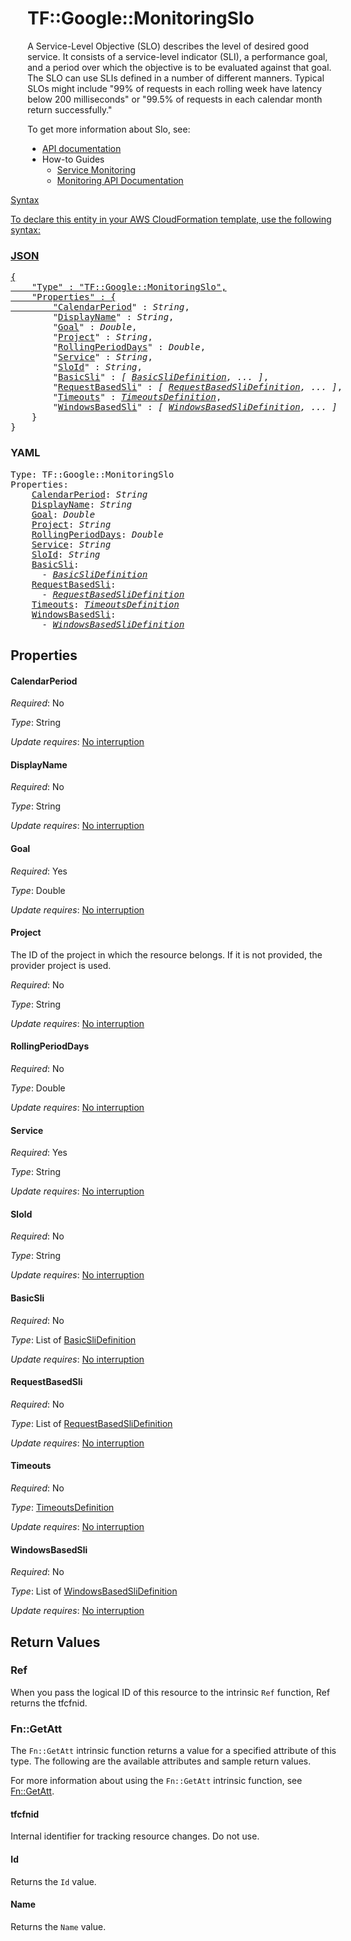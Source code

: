 # TF::Google::MonitoringSlo

A Service-Level Objective (SLO) describes the level of desired good
service. It consists of a service-level indicator (SLI), a performance
goal, and a period over which the objective is to be evaluated against
that goal. The SLO can use SLIs defined in a number of different manners.
Typical SLOs might include "99% of requests in each rolling week have
latency below 200 milliseconds" or "99.5% of requests in each calendar
month return successfully."


To get more information about Slo, see:

* [API documentation](https://cloud.google.com/monitoring/api/ref_v3/rest/v3/services.serviceLevelObjectives)
* How-to Guides
    * [Service Monitoring](https://cloud.google.com/monitoring/service-monitoring)
    * [Monitoring API Documentation](https://cloud.google.com/monitoring/api/v3/)

<div class = "oics-button" style="float: right; margin: 0 0 -15px">
  <a href="https://console.cloud.google.com/cloudshell/open?cloudshell_git_repo=https%3A%2F%2Fgithub.com%2Fterraform-google-modules%2Fdocs-examples.git&cloudshell_w...

## Syntax

To declare this entity in your AWS CloudFormation template, use the following syntax:

### JSON

<pre>
{
    "Type" : "TF::Google::MonitoringSlo",
    "Properties" : {
        "<a href="#calendarperiod" title="CalendarPeriod">CalendarPeriod</a>" : <i>String</i>,
        "<a href="#displayname" title="DisplayName">DisplayName</a>" : <i>String</i>,
        "<a href="#goal" title="Goal">Goal</a>" : <i>Double</i>,
        "<a href="#project" title="Project">Project</a>" : <i>String</i>,
        "<a href="#rollingperioddays" title="RollingPeriodDays">RollingPeriodDays</a>" : <i>Double</i>,
        "<a href="#service" title="Service">Service</a>" : <i>String</i>,
        "<a href="#sloid" title="SloId">SloId</a>" : <i>String</i>,
        "<a href="#basicsli" title="BasicSli">BasicSli</a>" : <i>[ <a href="basicslidefinition.md">BasicSliDefinition</a>, ... ]</i>,
        "<a href="#requestbasedsli" title="RequestBasedSli">RequestBasedSli</a>" : <i>[ <a href="requestbasedslidefinition.md">RequestBasedSliDefinition</a>, ... ]</i>,
        "<a href="#timeouts" title="Timeouts">Timeouts</a>" : <i><a href="timeoutsdefinition.md">TimeoutsDefinition</a></i>,
        "<a href="#windowsbasedsli" title="WindowsBasedSli">WindowsBasedSli</a>" : <i>[ <a href="windowsbasedslidefinition.md">WindowsBasedSliDefinition</a>, ... ]</i>
    }
}
</pre>

### YAML

<pre>
Type: TF::Google::MonitoringSlo
Properties:
    <a href="#calendarperiod" title="CalendarPeriod">CalendarPeriod</a>: <i>String</i>
    <a href="#displayname" title="DisplayName">DisplayName</a>: <i>String</i>
    <a href="#goal" title="Goal">Goal</a>: <i>Double</i>
    <a href="#project" title="Project">Project</a>: <i>String</i>
    <a href="#rollingperioddays" title="RollingPeriodDays">RollingPeriodDays</a>: <i>Double</i>
    <a href="#service" title="Service">Service</a>: <i>String</i>
    <a href="#sloid" title="SloId">SloId</a>: <i>String</i>
    <a href="#basicsli" title="BasicSli">BasicSli</a>: <i>
      - <a href="basicslidefinition.md">BasicSliDefinition</a></i>
    <a href="#requestbasedsli" title="RequestBasedSli">RequestBasedSli</a>: <i>
      - <a href="requestbasedslidefinition.md">RequestBasedSliDefinition</a></i>
    <a href="#timeouts" title="Timeouts">Timeouts</a>: <i><a href="timeoutsdefinition.md">TimeoutsDefinition</a></i>
    <a href="#windowsbasedsli" title="WindowsBasedSli">WindowsBasedSli</a>: <i>
      - <a href="windowsbasedslidefinition.md">WindowsBasedSliDefinition</a></i>
</pre>

## Properties

#### CalendarPeriod

_Required_: No

_Type_: String

_Update requires_: [No interruption](https://docs.aws.amazon.com/AWSCloudFormation/latest/UserGuide/using-cfn-updating-stacks-update-behaviors.html#update-no-interrupt)

#### DisplayName

_Required_: No

_Type_: String

_Update requires_: [No interruption](https://docs.aws.amazon.com/AWSCloudFormation/latest/UserGuide/using-cfn-updating-stacks-update-behaviors.html#update-no-interrupt)

#### Goal

_Required_: Yes

_Type_: Double

_Update requires_: [No interruption](https://docs.aws.amazon.com/AWSCloudFormation/latest/UserGuide/using-cfn-updating-stacks-update-behaviors.html#update-no-interrupt)

#### Project

The ID of the project in which the resource belongs.
If it is not provided, the provider project is used.

_Required_: No

_Type_: String

_Update requires_: [No interruption](https://docs.aws.amazon.com/AWSCloudFormation/latest/UserGuide/using-cfn-updating-stacks-update-behaviors.html#update-no-interrupt)

#### RollingPeriodDays

_Required_: No

_Type_: Double

_Update requires_: [No interruption](https://docs.aws.amazon.com/AWSCloudFormation/latest/UserGuide/using-cfn-updating-stacks-update-behaviors.html#update-no-interrupt)

#### Service

_Required_: Yes

_Type_: String

_Update requires_: [No interruption](https://docs.aws.amazon.com/AWSCloudFormation/latest/UserGuide/using-cfn-updating-stacks-update-behaviors.html#update-no-interrupt)

#### SloId

_Required_: No

_Type_: String

_Update requires_: [No interruption](https://docs.aws.amazon.com/AWSCloudFormation/latest/UserGuide/using-cfn-updating-stacks-update-behaviors.html#update-no-interrupt)

#### BasicSli

_Required_: No

_Type_: List of <a href="basicslidefinition.md">BasicSliDefinition</a>

_Update requires_: [No interruption](https://docs.aws.amazon.com/AWSCloudFormation/latest/UserGuide/using-cfn-updating-stacks-update-behaviors.html#update-no-interrupt)

#### RequestBasedSli

_Required_: No

_Type_: List of <a href="requestbasedslidefinition.md">RequestBasedSliDefinition</a>

_Update requires_: [No interruption](https://docs.aws.amazon.com/AWSCloudFormation/latest/UserGuide/using-cfn-updating-stacks-update-behaviors.html#update-no-interrupt)

#### Timeouts

_Required_: No

_Type_: <a href="timeoutsdefinition.md">TimeoutsDefinition</a>

_Update requires_: [No interruption](https://docs.aws.amazon.com/AWSCloudFormation/latest/UserGuide/using-cfn-updating-stacks-update-behaviors.html#update-no-interrupt)

#### WindowsBasedSli

_Required_: No

_Type_: List of <a href="windowsbasedslidefinition.md">WindowsBasedSliDefinition</a>

_Update requires_: [No interruption](https://docs.aws.amazon.com/AWSCloudFormation/latest/UserGuide/using-cfn-updating-stacks-update-behaviors.html#update-no-interrupt)

## Return Values

### Ref

When you pass the logical ID of this resource to the intrinsic `Ref` function, Ref returns the tfcfnid.

### Fn::GetAtt

The `Fn::GetAtt` intrinsic function returns a value for a specified attribute of this type. The following are the available attributes and sample return values.

For more information about using the `Fn::GetAtt` intrinsic function, see [Fn::GetAtt](https://docs.aws.amazon.com/AWSCloudFormation/latest/UserGuide/intrinsic-function-reference-getatt.html).

#### tfcfnid

Internal identifier for tracking resource changes. Do not use.

#### Id

Returns the <code>Id</code> value.

#### Name

Returns the <code>Name</code> value.

